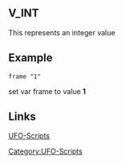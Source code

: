 ## V_INT

This represents an integer value

## Example

    frame "1"

set var frame to value **1**

## Links

[UFO-Scripts](UFO-Scripts "wikilink")

[Category:UFO-Scripts](Category:UFO-Scripts "wikilink")